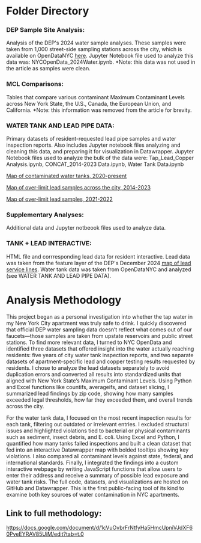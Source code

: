 # Folder Directory

### **DEP Sample Site Analysis**: 
Analysis of the DEP's 2024 water sample analyses. These samples were taken from 1,000 street-side sampling stations across the city, which is available on OpenDataNYC [here](https://data.cityofnewyork.us/Environment/Drinking-Water-Quality-Distribution-Monitoring-Dat/bkwf-xfky/data_preview). Jupyter Notebook file used to analyze this data was: NYCOpenData_2024Water.ipynb. *Note: this data was not used in the article as samples were clean.

### **MCL Comparisons**: 
Tables that compare various contaminant Maximum Contaminant Levels across New York State, the U.S., Canada, the European Union, and California. *Note: this information was removed from the article for brevity.

### **WATER TANK AND LEAD PIPE DATA**: 
Primary datasets of resident-requested lead pipe samples and water inspection reports. Also includes Jupyter notebook files analyzing and cleaning this data, and preparing it for visualization in Datawrapper. Jupyter Notebook files used to analyze the bulk of the data were: Tap_Lead_Copper Analysis.ipynb, CONCAT_2014-2023 Data.ipynb, Water Tank Data.ipynb

  [Map of contaminated water tanks, 2020-present](https://www.datawrapper.de/_/nBf2l/?v=9)
  
  [Map of over-limit lead samples across the city, 2014-2023](https://www.datawrapper.de/_/Bzzc4/?v=6)
  
  [Map of over-limit lead samples, 2021-2022](https://www.datawrapper.de/_/ykxO3/?v=6)

### **Supplementary Analyses**: 
Additional data and Jupyter notbeook files used to analyze data.

### **TANK + LEAD INTERACTIVE**: 
HTML file and corrresponding lead data for resident interactive. Lead data was taken from the feature layer of the DEP's December 2024 [map of lead service lines](https://nycdep.maps.arcgis.com/apps/View/index.html?appid=fe8c7a4dd6d24959ac765660ba3a7c1a). Water tank data was taken from OpenDataNYC and analyzed (see WATER TANK AND LEAD PIPE DATA).


# Analysis Methodology

This project began as a personal investigation into whether the tap water in my New York City apartment was truly safe to drink. I quickly discovered that official DEP water sampling data doesn’t reflect what comes out of our faucets—those samples are taken from upstate reservoirs and public street stations. To find more relevant data, I turned to NYC OpenData and identified three datasets that offered insight into the water actually reaching residents: five years of city water tank inspection reports, and two separate datasets of apartment-specific lead and copper testing results requested by residents. I chose to analyze the lead datasets separately to avoid duplication errors and converted all results into standardized units that aligned with New York State’s Maximum Contaminant Levels. Using Python and Excel functions like countifs, averageifs, and dataset slicing, I summarized lead findings by zip code, showing how many samples exceeded legal thresholds, how far they exceeded them, and overall trends across the city.

For the water tank data, I focused on the most recent inspection results for each tank, filtering out outdated or irrelevant entries. I excluded structural issues and highlighted violations tied to bacterial or physical contaminants such as sediment, insect debris, and E. coli. Using Excel and Python, I quantified how many tanks failed inspections and built a clean dataset that fed into an interactive Datawrapper map with bolded tooltips showing key violations. I also compared all contaminant levels against state, federal, and international standards. Finally, I integrated the findings into a custom interactive webpage by writing JavaScript functions that allow users to enter their address and receive a summary of possible lead exposure and water tank risks. The full code, datasets, and visualizations are hosted on GitHub and Datawrapper. This is the first public-facing tool of its kind to examine both key sources of water contamination in NYC apartments.

## Link to full methodology: 
https://docs.google.com/document/d/1cVuOvbrFrNtfyHa5HmcUpniVJdXF60PveEYRAV85UiM/edit?tab=t.0
